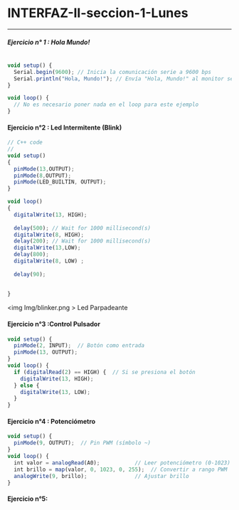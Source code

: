 # INTERFAZ-II-seccion-1-Lunes
------------------------------------------------

#####  Ejercicio n° 1  : Hola Mundo!

``` js

void setup() {
  Serial.begin(9600); // Inicia la comunicación serie a 9600 bps
  Serial.println("Hola, Mundo!"); // Envía "Hola, Mundo!" al monitor serie
}

void loop() {
  // No es necesario poner nada en el loop para este ejemplo
}

```
#### Ejercicio n°2 : Led Intermitente (Blink)

```js
// C++ code
//
void setup()
{
  pinMode(13,OUTPUT);
  pinMode(8,OUTPUT);
  pinMode(LED_BUILTIN, OUTPUT);
}

void loop()
{
  digitalWrite(13, HIGH);
  
  delay(500); // Wait for 1000 millisecond(s)
  digitalWrite(8, HIGH);
  delay(200); // Wait for 1000 millisecond(s)
  digitalWrite(13,LOW);
  delay(800); 
  digitalWrite(8, LOW) ;
  
  delay(90); 
  
  
}

```
<img  Img/blinker.png > Led Parpadeante </a>

#### Ejercicio n°3 :Control Pulsador
```js
void setup() {
  pinMode(2, INPUT);  // Botón como entrada
  pinMode(13, OUTPUT);
}
void loop() {
  if (digitalRead(2) == HIGH) {  // Si se presiona el botón
    digitalWrite(13, HIGH);
  } else {
    digitalWrite(13, LOW);
  }
}

```


#### Ejercicio n°4 :  Potenciómetro

```js
void setup() {
  pinMode(9, OUTPUT);  // Pin PWM (símbolo ~)
}
void loop() {
  int valor = analogRead(A0);           // Leer potenciómetro (0-1023)
  int brillo = map(valor, 0, 1023, 0, 255);  // Convertir a rango PWM
  analogWrite(9, brillo);               // Ajustar brillo
}

```


#### Ejercicio n°5:





